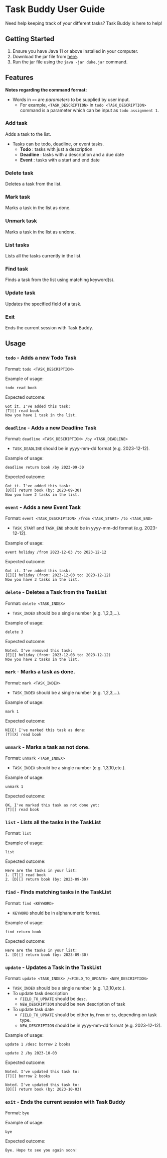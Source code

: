 # Task Buddy User Guide

Need help keeping track of your different tasks? Task Buddy is here to help!

## Getting Started
1. Ensure you have Java 11 or above installed in your computer.
2. Download the jar file from [here](https://github.com/miljyy/ip/releases).
3. Run the jar file using the `java -jar duke.jar` command.

## Features

**Notes regarding the command format:**
* Words in `<>` are _parameters_ to be supplied by user input.
  * For example, `<TASK_DESCRIPTION>` in `todo <TASK_DESCRIPTION>` command is a parameter which can be input as 
  `todo assignment 1`.

### Add task
Adds a task to the list. 
* Tasks can be todo, deadline, or event tasks.
  * **Todo** : tasks with just a description
  * **Deadline** : tasks with a description and a due date
  * **Event** : tasks with a start and end date

### Delete task
Deletes a task from the list.

### Mark task
Marks a task in the list as done.

### Unmark task
Marks a task in the list as undone.

### List tasks
Lists all the tasks currently in the list.

### Find task
Finds a task from the list using matching keyword(s).

### Update task
Updates the specified field of a task.

### Exit
Ends the current session with Task Buddy.

## Usage

### `todo` - Adds a new Todo Task

Format: `todo <TASK_DESCRIPTION>`

Example of usage:

`todo read book`

Expected outcome:
```
Got it. I've added this task:
[T][] read book
Now you have 1 task in the list.
```


### `deadline` - Adds a new Deadline Task

Format: `deadline <TASK_DESCRIPTION> /by <TASK_DEADLINE>`
* `TASK_DEADLINE` should be in yyyy-mm-dd format (e.g. 2023-12-12).

Example of usage:

`deadline return book /by 2023-09-30`

Expected outcome:
```
Got it. I've added this task:
[D][] return book (by: 2023-09-30)
Now you have 2 tasks in the list.
```


### `event` - Adds a new Event Task

Format: `event <TASK_DESCRIPTION> /from <TASK_START> /to <TASK_END>`
* `TASK_START` and `TASK_END` should be in yyyy-mm-dd format (e.g. 2023-12-12).

Example of usage:

`event holiday /from 2023-12-03 /to 2023-12-12`

Expected outcome:
```
Got it. I've added this task:
[E][] holiday (from: 2023-12-03 to: 2023-12-12)
Now you have 3 tasks in the list.
```


### `delete` - Deletes a Task from the TaskList

Format: `delete <TASK_INDEX>`
* `TASK_INDEX` should be a single number (e.g. 1,2,3,...).

Example of usage:

`delete 3`

Expected outcome:
```
Noted. I've removed this task:
[E][] holiday (from: 2023-12-03 to: 2023-12-12)
Now you have 2 tasks in the list.
```


### `mark` - Marks a task as done.

Format: `mark <TASK_INDEX>`
* `TASK_INDEX` should be a single number (e.g. 1,2,3,...).

Example of usage:

`mark 1`

Expected outcome:
```
NICE! I've marked this task as done:
[T][X] read book
```


### `unmark` - Marks a task as not done.

Format: `unmark <TASK_INDEX>`
* `TASK_INDEX` should be a single number (e.g. 1,3,10,etc.).

Example of usage:

`unmark 1`

Expected outcome:
```
OK, I've marked this task as not done yet:
[T][] read book
```


### `list` - Lists all the tasks in the TaskList

Format: `list`

Example of usage:

`list`

Expected outcome:
```
Here are the tasks in your list:
1. [T][] read book
2. [D][] return book (by: 2023-09-30)
```


### `find` - Finds matching tasks in the TaskList

Format: `find <KEYWORD>`
* `KEYWORD` should be in alphanumeric format.

Example of usage:

`find return book`

Expected outcome:
```
Here are the tasks in your list:
1. [D][] return book (by: 2023-09-30)
```


### `update` - Updates a Task in the TaskList

Format: `update <TASK_INDEX> /<FIELD_TO_UPDATE> <NEW_DESCRIPTION>`
* `TASK_INDEX` should be a single number (e.g. 1,3,10,etc.).
* To update task description
  * `FIELD_TO_UPDATE` should be `desc`.
  * `NEW_DESCRIPTION` should be new description of task
* To update task date
    * `FIELD_TO_UPDATE` should be either `by`,`from` or `to`, depending on task type.
    * `NEW_DESCRIPTION` should be in yyyy-mm-dd format (e.g. 2023-12-12).

Example of usage:

`update 1 /desc borrow 2 books`

`update 2 /by 2023-10-03`

Expected outcome:
```
Noted. I've updated this task to:
[T][] borrow 2 books
```

```
Noted. I've updated this task to:
[D][] return book (by: 2023-10-03)
```


### `exit` - Ends the current session with Task Buddy

Format: `bye`

Example of usage:

`bye`

Expected outcome:

```
Bye. Hope to see you again soon!
```

